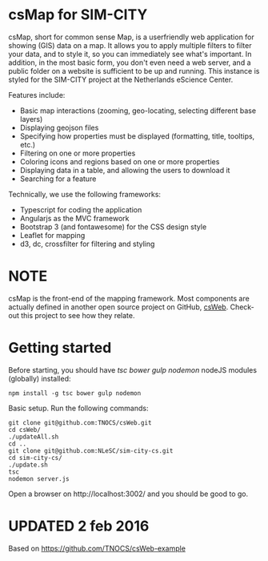 csMap for SIM-CITY
=====

csMap, short for common sense Map, is a userfriendly web application for showing (GIS) data on a map. It allows you to apply multiple filters to filter your data, and to style it, so you can immediately see what's important. In addition, in the most basic form, you don't even need a web server, and a public folder on a website is sufficient to be up and running. This instance is styled for the SIM-CITY project at the Netherlands eScience Center.

Features include:
* Basic map interactions (zooming, geo-locating, selecting different base layers)
* Displaying geojson files
* Specifying how properties must be displayed (formatting, title, tooltips, etc.)
* Filtering on one or more properties
* Coloring icons and regions based on one or more properties
* Displaying data in a table, and allowing the users to download it
* Searching for a feature

Technically, we use the following frameworks:
* Typescript for coding the application
* Angularjs as the MVC framework
* Bootstrap 3 (and fontawesome) for the CSS design style
* Leaflet for mapping
* d3, dc, crossfilter for filtering and styling

NOTE
====
csMap is the front-end of the mapping framework. Most components are actually defined in another open source project on GitHub, [csWeb](https://github.com/TNOCS/csWeb). Check-out this project to see how they relate.

Getting started
===============
Before starting, you should have *tsc bower gulp nodemon* nodeJS modules (globally) installed:

```
npm install -g tsc bower gulp nodemon
```

Basic setup. Run the following commands:
```
git clone git@github.com:TNOCS/csWeb.git
cd csWeb/
./updateAll.sh
cd ..
git clone git@github.com:NLeSC/sim-city-cs.git
cd sim-city-cs/
./update.sh
tsc
nodemon server.js

```
Open a browser on http://localhost:3002/ and you should be good to go.

# UPDATED 2 feb 2016
Based on https://github.com/TNOCS/csWeb-example
